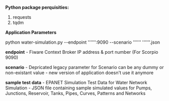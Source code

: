 **Python package perquisities:**

1. requests
2. tqdm

**Application Parameters**

python water-simulation.py --endpoint '''<broker-ip-address>''':9090 --scenario '''<dummy-nonexistant-scenario>''' '''<sample-test-data>'''.json
  
**endpoint** - Fiware Context Broker IP address & port number (For Scorpio 9090)

**scenario** - Depricated legacy parameter for Scenario can be any dummy or non-existant value - new version of application doesn't use it anymore
  
**sample test data** - EPANET Simulation Test Data for Water Network Simulation - JSON file containing sample simulated values for Pumps, Junctions, Reservoir, Tanks, Pipes, Curves, Patterns and Networks

  
